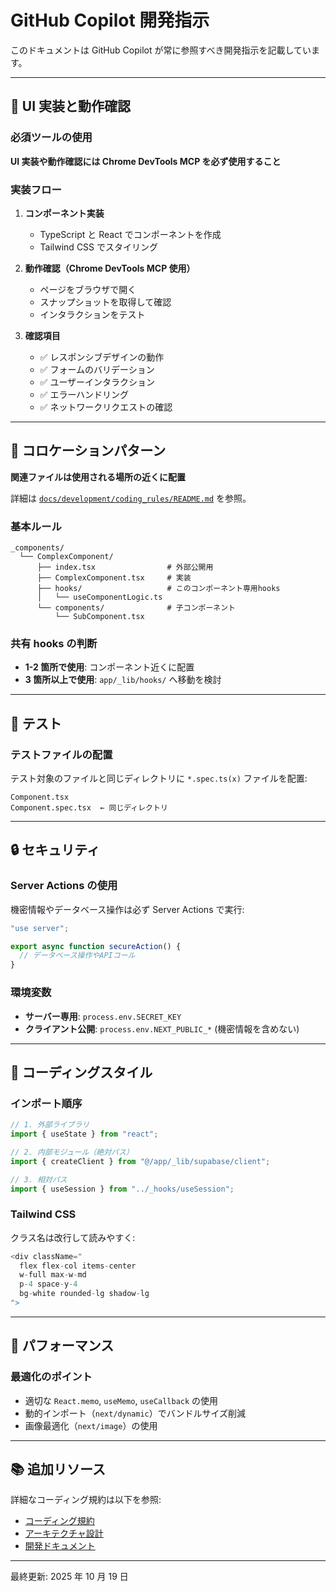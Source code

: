 # GitHub Copilot 開発指示

このドキュメントは GitHub Copilot が常に参照すべき開発指示を記載しています。

---

## 🎨 UI 実装と動作確認

### 必須ツールの使用

**UI 実装や動作確認には Chrome DevTools MCP を必ず使用すること**

### 実装フロー

1. **コンポーネント実装**

   - TypeScript と React でコンポーネントを作成
   - Tailwind CSS でスタイリング

2. **動作確認（Chrome DevTools MCP 使用）**

   - ページをブラウザで開く
   - スナップショットを取得して確認
   - インタラクションをテスト

3. **確認項目**
   - ✅ レスポンシブデザインの動作
   - ✅ フォームのバリデーション
   - ✅ ユーザーインタラクション
   - ✅ エラーハンドリング
   - ✅ ネットワークリクエストの確認

---

## 📁 コロケーションパターン

**関連ファイルは使用される場所の近くに配置**

詳細は [`docs/development/coding_rules/README.md`](../docs/development/coding_rules/README.md) を参照。

### 基本ルール

```
_components/
  └── ComplexComponent/
      ├── index.tsx                # 外部公開用
      ├── ComplexComponent.tsx     # 実装
      ├── hooks/                   # このコンポーネント専用hooks
      │   └── useComponentLogic.ts
      └── components/              # 子コンポーネント
          └── SubComponent.tsx
```

### 共有 hooks の判断

- **1-2 箇所で使用**: コンポーネント近くに配置
- **3 箇所以上で使用**: `app/_lib/hooks/` へ移動を検討

---

## 🧪 テスト

### テストファイルの配置

テスト対象のファイルと同じディレクトリに `*.spec.ts(x)` ファイルを配置:

```
Component.tsx
Component.spec.tsx  ← 同じディレクトリ
```

---

## 🔒 セキュリティ

### Server Actions の使用

機密情報やデータベース操作は必ず Server Actions で実行:

```typescript
"use server";

export async function secureAction() {
  // データベース操作やAPIコール
}
```

### 環境変数

- **サーバー専用**: `process.env.SECRET_KEY`
- **クライアント公開**: `process.env.NEXT_PUBLIC_*` (機密情報を含めない)

---

## 📝 コーディングスタイル

### インポート順序

```typescript
// 1. 外部ライブラリ
import { useState } from "react";

// 2. 内部モジュール（絶対パス）
import { createClient } from "@/app/_lib/supabase/client";

// 3. 相対パス
import { useSession } from "../_hooks/useSession";
```

### Tailwind CSS

クラス名は改行して読みやすく:

```typescript
<div className="
  flex flex-col items-center
  w-full max-w-md
  p-4 space-y-4
  bg-white rounded-lg shadow-lg
">
```

---

## 🚀 パフォーマンス

### 最適化のポイント

- 適切な `React.memo`, `useMemo`, `useCallback` の使用
- 動的インポート（`next/dynamic`）でバンドルサイズ削減
- 画像最適化（`next/image`）の使用

---

## 📚 追加リソース

詳細なコーディング規約は以下を参照:

- [コーディング規約](../docs/development/coding_rules/README.md)
- [アーキテクチャ設計](../docs/development/architecture.md)
- [開発ドキュメント](../docs/development/README.md)

---

最終更新: 2025 年 10 月 19 日
